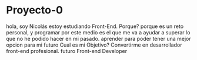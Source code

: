 # Proyecto-0
hola, soy Nicolás
estoy estudiando Front-End.
Porque?
porque es un reto personal, y programar por este medio es el que me va a ayudar a superar lo que no he podido hacer en mi pasado.
aprender para poder tener una mejor opcion para mi futuro
Cual es mi Objetivo?
Convertirme en desarrollador front-end profesional.
futuro Front-end Developer

